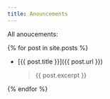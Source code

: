 ```yaml
---
title: Anouncements
---
```


All anoucements:

{% for post in site.posts %}
* [{{ post.title }}]({{ post.url }})
  > {{ post.excerpt }}

{% endfor %}

